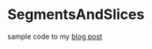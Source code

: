# SegmentsAndSlices
sample code to my [blog post](https://proemmer.azurewebsites.net/2016/10/14/segments-and-slices/)
